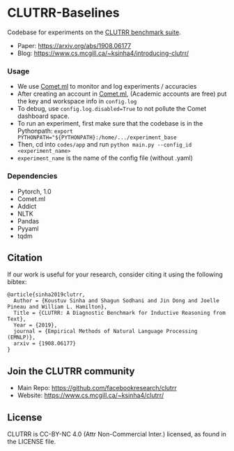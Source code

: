 # CLUTRR-Baselines

Codebase for experiments on the [CLUTRR benchmark suite](https://github.com/facebookresearch/clutrr/).

- Paper: https://arxiv.org/abs/1908.06177
- Blog: https://www.cs.mcgill.ca/~ksinha4/introducing-clutrr/

### Usage

- We use [Comet.ml](https://comet.ml) to monitor and log experiments / accuracies
- After creating an account in [Comet.ml](https://comet.ml), (Academic accounts are free) put the key and workspace info in `config.log`
- To debug, use `config.log.disabled=True` to not pollute the Comet dashboard space.
- To run an experiment, first make sure that the codebase is in the Pythonpath:
`export PYTHONPATH="${PYTHONPATH}:/home/.../experiment_base`
- Then, cd into `codes/app` and run `python main.py --config_id <experiment_name>`
- `experiment_name` is the name of the config file (without .yaml)

### Dependencies

- Pytorch, 1.0
- Comet.ml
- Addict
- NLTK
- Pandas
- Pyyaml
- tqdm

## Citation

If our work is useful for your research, consider citing it using the following bibtex:

```
@article{sinha2019clutrr,
  Author = {Koustuv Sinha and Shagun Sodhani and Jin Dong and Joelle Pineau and William L. Hamilton},
  Title = {CLUTRR: A Diagnostic Benchmark for Inductive Reasoning from Text},
  Year = {2019},
  journal = {Empirical Methods of Natural Language Processing (EMNLP)},
  arxiv = {1908.06177}
}
```

## Join the CLUTRR community

* Main Repo: https://github.com/facebookresearch/clutrr
* Website: https://www.cs.mcgill.ca/~ksinha4/clutrr/

## License
CLUTRR is CC-BY-NC 4.0 (Attr Non-Commercial Inter.) licensed, as found in the LICENSE file.
